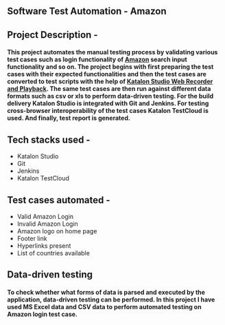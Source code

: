 ## Software Test Automation - Amazon

## Project Description -

#### This project automates the manual testing process by validating various test cases such as login functionality of [Amazon](https://amazon.com) search input functionality and so on. The project begins with first preparing the test cases with their expected functionalities and then the test cases are converted to test scripts with the help of [Katalon Studio Web Recorder and Playback](https://katalon.com/). The same test cases are then run against different data formats such as csv or xls to perform data-driven testing. For the build delivery Katalon Studio is integrated with Git and Jenkins. For testing cross-browser interoperability of the test cases Katalon TestCloud is used. And finally, test report is generated.

## Tech stacks used -
* Katalon Studio 
* Git 
* Jenkins
* Katalon TestCloud 

## Test cases automated - 
* Valid Amazon Login 
* Invalid Amazon Login
* Amazon logo on home page
* Footer link 
* Hyperlinks present
* List of countries available

## Data-driven testing
#### To check whether what forms of data is parsed and executed by the application, data-driven testing can be performed. In this project I have used MS Excel data and CSV data to perform automated testing on Amazon login test case.
